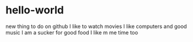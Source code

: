 # hello-world
new thing to do on github
 I like to watch movies
 I like computers and good music
 I am a sucker for good food 
 I like m me time too
